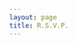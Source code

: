```yaml
---
layout: page
title: R.S.V.P.
---
```


<div id="rsvp-form">
<script src="https://www.cognitoforms.com/f/seamless.js" data-key="-1OJPiWL20CuabGvUe_o4Q" data-form="1"></script>
</div>